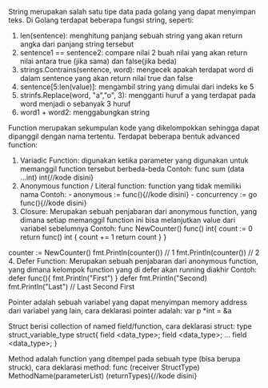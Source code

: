 String merupakan salah satu tipe data pada golang yang dapat menyimpan teks. Di Golang terdapat beberapa fungsi string, seperti:
1. len(sentence): menghitung panjang sebuah string yang akan return angka dari panjang string tersebut
2. sentence1 == sentence2: compare nilai 2 buah nilai yang akan return nilai antara true (jika sama) dan false(jika beda)
3. strings.Contrains(sentence, word): mengecek apakah terdapat word di dalam sentence yang akan return nilai true dan false
4. sentence[5:len(value)]: mengambil string yang dimulai dari indeks ke 5
5. strinfs.Replace(word, "a","o", 3): mengganti huruf a yang terdapat pada word menjadi o sebanyak 3 huruf
6. word1 + word2: menggabungkan string

Function merupakan sekumpulan kode yang dikelompokkan sehingga dapat dipanggil dengan nama tertentu. Terdapat beberapa bentuk advanced function:
1. Variadic Function: digunakan ketika parameter yang digunakan untuk memanggil function tersebut berbeda-beda
Contoh: func sum (data ...int) int{//kode disini}
2. Anonymous function / Literal function: function yang tidak memiliki nama
Contoh: - anonymous := func(){//kode disini}
        - concurrency := go func(){//kode disini}
3. Closure: Merupakan sebuah penjabaran dari anonymous function, yang dimana setiap memanggil function ini bisa melanjutkan value dari variabel sebelumnya
Contoh:
func NewCounter() func() int{
    count := 0
    return func() int {
        count += 1
        return count
    }
}

counter := NewCounter()
fmt.Println(counter()) // 1
fmt.Println(counter()) // 2
4. Defer Function: Merupakan sebuah penjabaran dari anonymous function, yang dimana kelompok function yang di defer akan running diakhir
Contoh:
defer func(){
    fmt.Println("First")
}
defer fmt.Println("Second)
fmt.Println("Last")
// Last Second First


Pointer adalah sebuah variabel yang dapat menyimpan memory address dari variabel yang lain, cara deklarasi pointer adalah:
var p *int = &a

Struct berisi collection of named field/function, cara deklarasi struct:
type struct_variable_type struct{
    field <data_type>;
    field <data_type>;
    ...
    field <data_type>;
}

Method adalah function yang ditempel pada sebuah type (bisa berupa struck), cara deklarasi method:
func (receiver StructType) MethodName(parameterList) (returnTypes){//kode disini}